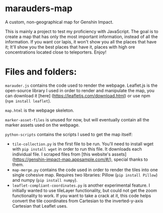# marauders-map
 A custom, non-geographical map for Genshin Impact.
 
 This is mainly a project to test my proficiency with JavaScript. The goal is to create a map that has only the most important information, instead of all the information. If you want cor lapis, it won't show you all the places that have it; It'll show you the best places that have it, places with high ore concentrations located close to teleporters. Enjoy!
 
# Files and folders:

`marauder.js` contains the code used to render the webpage. Leaflet.js is the open-source library I used in order to render and manipulate the map, you can download it [here] (https://leafletjs.com/download.html) or use npm (`npm install leaflet`).

`map.html` is the webpage skeleton. 

`marker-asset-files` is unused for now, but will eventually contain all the marker assets used on the webpage.

`python-scripts` contains the scripts I used to get the map itself:

- `tile-collection.py` is the first file to be run. You'll need to install wget with `pip install wget` in order to run this file. It downloads each individual file. I scraped files from [this website's assets] (https://genshin-impact-map.appsample.com/#/), special thanks to them.
- `map-merge.py` contains the code used in order to render the tiles into one single cohesive map. Requires two libraries: Pillow (`pip install Pillow`) and numpy (`pip install numpy`).
- `leaflet-compliant-coordinates.py` is another experimental feature. I initially wanted to use tileLayer functionality, but could not get the zoom functionality to work. If you want to take a crack at it, this code helps convert the tile coordinates from Cartesian to the inverted-y-axis Cartesian that Leaflet uses.


